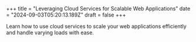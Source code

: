 +++
title = "Leveraging Cloud Services for Scalable Web Applications"
date = "2024-09-03T05:20:13.189Z"
draft = false
+++

  Learn how to use cloud services to scale your web applications efficiently and handle varying loads with ease.
        